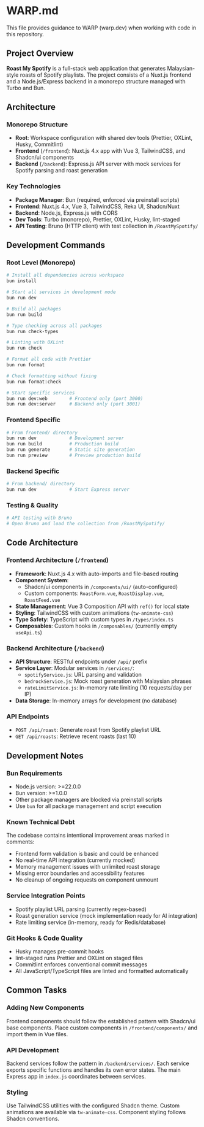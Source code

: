# WARP.md

This file provides guidance to WARP (warp.dev) when working with code in this repository.

## Project Overview

**Roast My Spotify** is a full-stack web application that generates Malaysian-style roasts of Spotify playlists. The project consists of a Nuxt.js frontend and a Node.js/Express backend in a monorepo structure managed with Turbo and Bun.

## Architecture

### Monorepo Structure

- **Root**: Workspace configuration with shared dev tools (Prettier, OXLint, Husky, Commitlint)
- **Frontend** (`/frontend`): Nuxt.js 4.x app with Vue 3, TailwindCSS, and Shadcn/ui components
- **Backend** (`/backend`): Express.js API server with mock services for Spotify parsing and roast generation

### Key Technologies

- **Package Manager**: Bun (required, enforced via preinstall scripts)
- **Frontend**: Nuxt.js 4.x, Vue 3, TailwindCSS, Reka UI, Shadcn/Nuxt
- **Backend**: Node.js, Express.js with CORS
- **Dev Tools**: Turbo (monorepo), Prettier, OXLint, Husky, lint-staged
- **API Testing**: Bruno (HTTP client) with test collection in `/RoastMySpotify/`

## Development Commands

### Root Level (Monorepo)

```bash
# Install all dependencies across workspace
bun install

# Start all services in development mode
bun run dev

# Build all packages
bun run build

# Type checking across all packages
bun run check-types

# Linting with OXLint
bun run check

# Format all code with Prettier
bun run format

# Check formatting without fixing
bun run format:check

# Start specific services
bun run dev:web        # Frontend only (port 3000)
bun run dev:server     # Backend only (port 3001)
```

### Frontend Specific

```bash
# From frontend/ directory
bun run dev            # Development server
bun run build          # Production build
bun run generate       # Static site generation
bun run preview        # Preview production build
```

### Backend Specific

```bash
# From backend/ directory
bun run dev            # Start Express server
```

### Testing & Quality

```bash
# API testing with Bruno
# Open Bruno and load the collection from /RoastMySpotify/
```

## Code Architecture

### Frontend Architecture (`/frontend`)

- **Framework**: Nuxt.js 4.x with auto-imports and file-based routing
- **Component System**:
  - Shadcn/ui components in `/components/ui/` (auto-configured)
  - Custom components: `RoastForm.vue`, `RoastDisplay.vue`, `RoastFeed.vue`
- **State Management**: Vue 3 Composition API with `ref()` for local state
- **Styling**: TailwindCSS with custom animations (`tw-animate-css`)
- **Type Safety**: TypeScript with custom types in `/types/index.ts`
- **Composables**: Custom hooks in `/composables/` (currently empty `useApi.ts`)

### Backend Architecture (`/backend`)

- **API Structure**: RESTful endpoints under `/api/` prefix
- **Service Layer**: Modular services in `/services/`:
  - `spotifyService.js`: URL parsing and validation
  - `bedrockService.js`: Mock roast generation with Malaysian phrases
  - `rateLimitService.js`: In-memory rate limiting (10 requests/day per IP)
- **Data Storage**: In-memory arrays for development (no database)

### API Endpoints

- `POST /api/roast`: Generate roast from Spotify playlist URL
- `GET /api/roasts`: Retrieve recent roasts (last 10)

## Development Notes

### Bun Requirements

- Node.js version: >=22.0.0
- Bun version: >=1.0.0
- Other package managers are blocked via preinstall scripts
- Use `bun` for all package management and script execution

### Known Technical Debt

The codebase contains intentional improvement areas marked in comments:

- Frontend form validation is basic and could be enhanced
- No real-time API integration (currently mocked)
- Memory management issues with unlimited roast storage
- Missing error boundaries and accessibility features
- No cleanup of ongoing requests on component unmount

### Service Integration Points

- Spotify playlist URL parsing (currently regex-based)
- Roast generation service (mock implementation ready for AI integration)
- Rate limiting service (in-memory, ready for Redis/database)

### Git Hooks & Code Quality

- Husky manages pre-commit hooks
- lint-staged runs Prettier and OXLint on staged files
- Commitlint enforces conventional commit messages
- All JavaScript/TypeScript files are linted and formatted automatically

## Common Tasks

### Adding New Components

Frontend components should follow the established pattern with Shadcn/ui base components. Place custom components in `/frontend/components/` and import them in Vue files.

### API Development

Backend services follow the pattern in `/backend/services/`. Each service exports specific functions and handles its own error states. The main Express app in `index.js` coordinates between services.

### Styling

Use TailwindCSS utilities with the configured Shadcn theme. Custom animations are available via `tw-animate-css`. Component styling follows Shadcn conventions.
